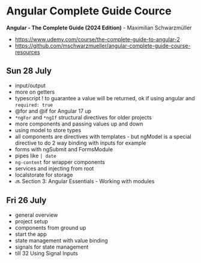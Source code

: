 # Angular Complete Guide Cource

**Angular - The Complete Guide (2024 Edition)** - Maximilian Schwarzmüller

- https://www.udemy.com/course/the-complete-guide-to-angular-2
- https://github.com/mschwarzmueller/angular-complete-guide-course-resources

## Sun 28 July
- input/output
- more on getters
- typescript ! to guarantee a value will be returned, ok if using angular and
  `required: true`
- @for and @if for Angular 17 up
- `*ngFor` and `*ngIf` structural directives for older projects
- more components and passing values up and down
- using model to store types
- all components are directives with templates - but ngModel is a special
  directive to do 2 way binding with inputs for example
- forms with ngSubmit and FormsModule
- pipes like `| date`
- `ng-content` for wrapper components
- services and injecting from root
- localstorate for storage
- 🔜 Section 3: Angular Essentials -  Working with modules

## Fri 26 July

- general overview
- project setup
- components from ground up
- start the app
- state management with value binding
- signals for state management
- till 32 Using Signal Inputs
